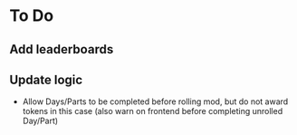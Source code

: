 # To Do

## Add leaderboards

## Update logic

- Allow Days/Parts to be completed before rolling mod, but do not award tokens in this case (also warn on frontend before completing unrolled Day/Part)
